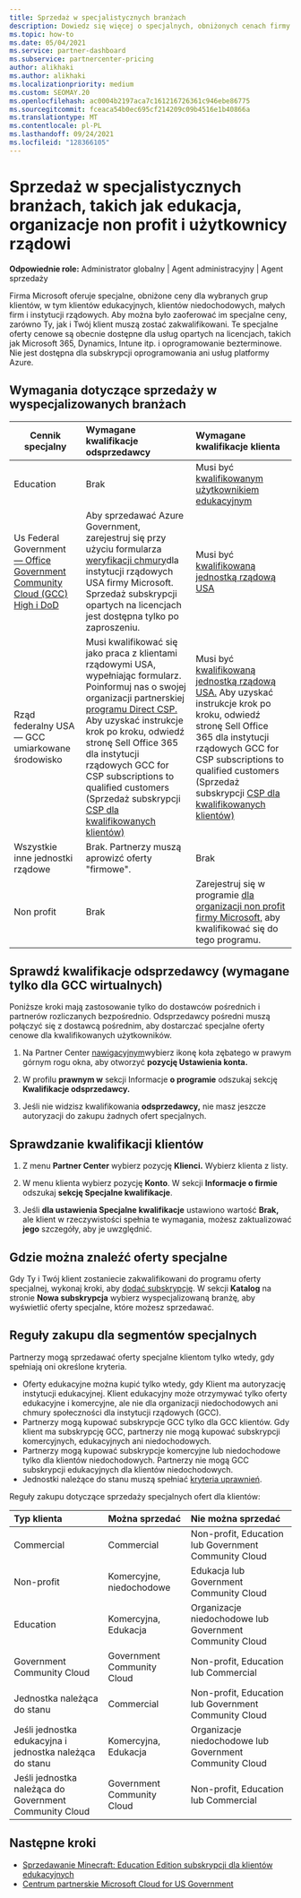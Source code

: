 ```yaml
---
title: Sprzedaż w specjalistycznych branżach
description: Dowiedz się więcej o specjalnych, obniżonych cenach firmy Microsoft dla niektórych grup klientów, w tym klientów edukacyjnych, klientów niedochodowych i użytkowników rządowych.
ms.topic: how-to
ms.date: 05/04/2021
ms.service: partner-dashboard
ms.subservice: partnercenter-pricing
author: alikhaki
ms.author: alikhaki
ms.localizationpriority: medium
ms.custom: SEOMAY.20
ms.openlocfilehash: ac0004b2197aca7c161216726361c946ebe86775
ms.sourcegitcommit: fceaca54b0ec695cf214209c09b4516e1b40866a
ms.translationtype: MT
ms.contentlocale: pl-PL
ms.lasthandoff: 09/24/2021
ms.locfileid: "128366105"
---
```

# <a name="sell-to-specialized-industries-like-education-non-profit-and-government-users"></a>Sprzedaż w specjalistycznych branżach, takich jak edukacja, organizacje non profit i użytkownicy rządowi

**Odpowiednie role:** Administrator globalny | Agent administracyjny | Agent sprzedaży

Firma Microsoft oferuje specjalne, obniżone ceny dla wybranych grup klientów, w tym klientów edukacyjnych, klientów niedochodowych, małych firm i instytucji rządowych. Aby można było zaoferować im specjalne ceny, zarówno Ty, jak i Twój klient muszą zostać zakwalifikowani. Te specjalne oferty cenowe są obecnie dostępne dla usług opartych na licencjach, takich jak Microsoft 365, Dynamics, Intune itp. i oprogramowanie bezterminowe.  Nie jest dostępna dla subskrypcji oprogramowania ani usług platformy Azure.

## <a name="requirements-to-sell-to-specialized-industries"></a>Wymagania dotyczące sprzedaży w wyspecjalizowanych branżach

|**Cennik specjalny**   |**Wymagane kwalifikacje odsprzedawcy**   |**Wymagane kwalifikacje klienta**   |
|----------------------------|:---------------------------------|:------------------------------------------|
|Education   |Brak   | Musi być [kwalifikowanym użytkownikiem edukacyjnym](https://www.microsoftvolumelicensing.com/DocumentSearch.aspx?Mode=3&DocumentTypeId=7)   |
| Us Federal Government [— Office Government Community Cloud (GCC) High i DoD](/office365/servicedescriptions/office-365-platform-service-description/office-365-us-government/gcc-high-and-dod)    |Aby sprzedawać Azure Government, zarejestruj się przy użyciu formularza [weryfikacji chmury](https://azuregov.microsoft.com/csp)dla instytucji rządowych USA firmy Microsoft. Sprzedaż subskrypcji opartych na licencjach jest dostępna tylko po zaproszeniu.|   Musi być [kwalifikowaną jednostką rządową USA](https://azure.microsoft.com/global-infrastructure/government/how-to-buy/) |
| Rząd federalny USA — GCC umiarkowane środowisko | Musi kwalifikować się jako praca z klientami rządowymi USA, wypełniając formularz. Poinformuj nas o swojej organizacji partnerskiej [programu Direct CSP.](https://www.microsoft.com/microsoft-365/government/eligibility-validation?ReqType=CSPPartner&rtc=1) Aby uzyskać instrukcje krok po kroku, odwiedź stronę Sell Office 365 dla instytucji rządowych GCC for CSP subscriptions to qualified customers (Sprzedaż subskrypcji [CSP dla kwalifikowanych klientów)](./csp-gcc-overview.md) | Musi być [kwalifikowaną jednostką rządową USA.](https://www.microsoft.com/microsoft-365/government/eligibility-validation?rtc=1) Aby uzyskać instrukcje krok po kroku, odwiedź stronę Sell Office 365 dla instytucji rządowych GCC for CSP subscriptions to qualified customers (Sprzedaż subskrypcji [CSP dla kwalifikowanych klientów)](./csp-gcc-overview.md)  |
| Wszystkie inne jednostki rządowe | Brak. Partnerzy muszą aprowizć oferty "firmowe". | Brak
Non profit  |Brak|Zarejestruj się w programie [dla organizacji non profit firmy Microsoft,](https://nonprofit.microsoft.com/#/register) aby kwalifikować się do tego programu.   |

## <a name="check-your-reseller-qualifications-only-needed-for-gcc-environments"></a>Sprawdź kwalifikacje odsprzedawcy (wymagane tylko dla GCC wirtualnych)

Poniższe kroki mają zastosowanie tylko do dostawców pośrednich i partnerów rozliczanych bezpośrednio. Odsprzedawcy pośredni muszą połączyć się z dostawcą pośrednim, aby dostarczać specjalne oferty cenowe dla kwalifikowanych użytkowników.

1. Na Partner Center [nawigacyjnym](https://partner.microsoft.com/dashboard)wybierz ikonę koła zębatego w prawym górnym rogu okna, aby otworzyć **pozycję Ustawienia konta.**

2. W profilu **prawnym w** sekcji Informacje **o programie** odszukaj sekcję **Kwalifikacje odsprzedawcy.**

3. Jeśli nie widzisz kwalifikowania **odsprzedawcy,** nie masz jeszcze autoryzacji do zakupu żadnych ofert specjalnych.

## <a name="check-the-customer-qualifications"></a>Sprawdzanie kwalifikacji klientów

1. Z menu **Partner Center** wybierz pozycję **Klienci.** Wybierz klienta z listy.

2. W menu klienta wybierz pozycję **Konto**. W sekcji **Informacje o firmie** odszukaj **sekcję Specjalne kwalifikacje**.

3. Jeśli **dla ustawienia Specjalne kwalifikacje** ustawiono wartość **Brak,** ale klient w rzeczywistości spełnia te wymagania, możesz zaktualizować **jego** szczegóły, aby je uwzględnić.

## <a name="where-to-find-special-offers"></a>Gdzie można znaleźć oferty specjalne

Gdy Ty i Twój klient zostaniecie zakwalifikowani do programu oferty specjalnej, wykonaj kroki, aby [dodać subskrypcję](create-a-new-subscription.md). W sekcji **Katalog** na stronie **Nowa subskrypcja** wybierz wyspecjalizowaną branżę, aby wyświetlić oferty specjalne, które możesz sprzedawać.

## <a name="purchase-rules-for-special-segments"></a>Reguły zakupu dla segmentów specjalnych

Partnerzy mogą sprzedawać oferty specjalne klientom tylko wtedy, gdy spełniają oni określone kryteria.

- Oferty edukacyjne można kupić tylko wtedy, gdy Klient ma autoryzację instytucji edukacyjnej. Klient edukacyjny może otrzymywać tylko oferty edukacyjne i komercyjne, ale nie dla organizacji niedochodowych ani chmury społeczności dla instytucji rządowych (GCC).
- Partnerzy mogą kupować subskrypcje GCC tylko dla GCC klientów. Gdy klient ma subskrypcję GCC, partnerzy nie mogą kupować subskrypcji komercyjnych, edukacyjnych ani niedochodowych.
- Partnerzy mogą kupować subskrypcje komercyjne lub niedochodowe tylko dla klientów niedochodowych. Partnerzy nie mogą GCC subskrypcji edukacyjnych dla klientów niedochodowych.
- Jednostki należące do stanu muszą spełniać [kryteria uprawnień](https://www.microsoft.com/legal/compliance/anticorruption/criteria).

Reguły zakupu dotyczące sprzedaży specjalnych ofert dla klientów:

|**Typ klienta**   |**Można sprzedać**   |**Nie można sprzedać**   |
|:----------------------------|:---------------------------------|:------------------------------------------|
| Commercial |Commercial | Non-profit, Education lub Government Community Cloud |
| Non-profit |Komercyjne, niedochodowe | Edukacja lub Government Community Cloud |
| Education |Komercyjna, Edukacja | Organizacje niedochodowe lub Government Community Cloud |
| Government Community Cloud |Government Community Cloud | Non-profit, Education lub Commercial |
| Jednostka należąca do stanu  | Commercial  | Non-profit, Education lub Government Community Cloud  |
| Jeśli jednostka edukacyjna i jednostka należąca do stanu | Komercyjna, Edukacja | Organizacje niedochodowe lub Government Community Cloud |
| Jeśli jednostka należąca do Government Community Cloud | Government Community Cloud | Non-profit, Education lub Commercial |

## <a name="next-steps"></a>Następne kroki

- [Sprzedawanie Minecraft: Education Edition subskrypcji dla klientów edukacyjnych](minecraft-subscriptions.md)
- [Centrum partnerskie Microsoft Cloud for US Government](partner-center-for-microsoft-us-govt-cloud.md)